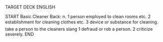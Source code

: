 TARGET DECK
ENGLISH

START
Basic
Cleaner
Back: n. 1 person employed to clean rooms etc. 2 establishment for cleaning clothes etc. 3 device or substance for cleaning.  take a person to the cleaners slang 1 defraud or rob a person. 2 criticize severely.
END
